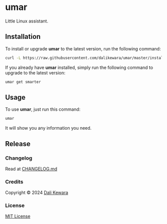 # umar

Little Linux assistant.

## Installation

To install or upgrade **umar** to the latest version, run the following command:

```sh
curl -L https://raw.githubusercontent.com/dalikewara/umar/master/install.sh | sh
```

If you already have **umar** installed, simply run the following command to upgrade to the latest version:

```sh
umar get smarter
```

## Usage

To use **umar**, just run this command:

```sh
umar
```

It will show you any information you need.

## Release

### Changelog

Read at [CHANGELOG.md](https://github.com/dalikewara/umar/blob/master/CHANGELOG.md)

### Credits

Copyright &copy; 2024 [Dali Kewara](https://www.dalikewara.com)

### License

[MIT License](https://github.com/dalikewara/umar/blob/master/LICENSE)
